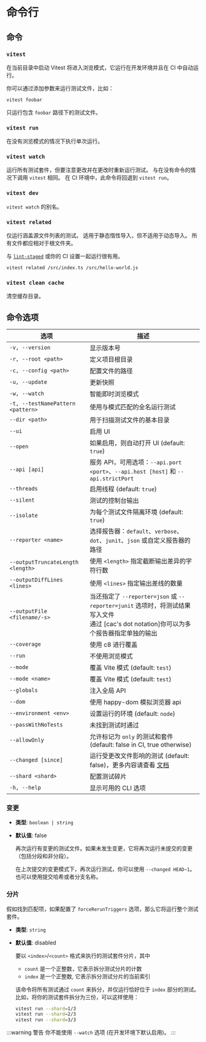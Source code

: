 # 命令行

## 命令

### `vitest`

在当前目录中启动 Vitest 将进入浏览模式，它运行在开发环境并且在 CI 中自动运行。

你可以通过添加参数来运行测试文件，比如：

```bash
vitest foobar
```

只运行包含 `foobar` 路径下的测试文件。

### `vitest run`

在没有浏览模式的情况下执行单次运行。

### `vitest watch`

运行所有测试套件，但要注意更改并在更改时重新运行测试。 与在没有命令的情况下调用 `vitest` 相同。 在 CI 环境中，此命令将回退到 `vitest run`。

### `vitest dev`

`vitest watch` 的别名。

### `vitest related`

仅运行涵盖源文件列表的测试。 适用于静态惰性导入，但不适用于动态导入。 所有文件都应相对于根文件夹。

与 [`lint-staged`](https://github.com/okonet/lint-staged) 或你的 CI 设置一起运行很有用。

```bash
vitest related /src/index.ts /src/hello-world.js
```

### `vitest clean cache`

清空缓存目录。

## 命令选项

| 选项       |        描述       |
| ------------- | ------------- |
| `-v, --version` | 显示版本号 |
| `-r, --root <path>` | 定义项目根目录 |
| `-c, --config <path>` | 配置文件的路径 |
| `-u, --update` | 更新快照 |
| `-w, --watch` | 智能即时浏览模式 |
| `-t, --testNamePattern <pattern>` | 使用与模式匹配的全名运行测试 |
| `--dir <path>`| 用于扫描测试文件的基本目录 |
| `--ui` | 启用 UI |
| `--open` | 如果启用，则自动打开 UI (default: `true`) |
| `--api [api]` | 服务 API，可用选项：`--api.port <port>`、`--api.host [host]` 和 `--api.strictPort` |
| `--threads` | 启用线程 (default: `true`) |
| `--silent` | 测试的控制台输出 |
| `--isolate` | 为每个测试文件隔离环境 (default: `true`) |
| `--reporter <name>` | 选择报告器：`default`、`verbose`、`dot`、`junit`、`json` 或自定义报告器的路径 |
| `--outputTruncateLength <length>` | 使用 `<length>` 指定截断输出差异的字符行数 |
| `--outputDiffLines <lines>` | 使用 `<lines>` 指定输出差线的数量 |
| `--outputFile <filename/-s>` | 当还指定了 `--reporter=json` 或 `--reporter=junit` 选项时，将测试结果写入文件 <br /> 通过 [cac's dot notation]你可以为多个报告器指定单独的输出 |
| `--coverage` | 使用 c8 进行覆盖 |
| `--run` | 不使用浏览模式 |
| `--mode` | 覆盖 Vite 模式 (default: `test`) |
| `--mode <name>` | 覆盖 Vite 模式 (default: `test`) |
| `--globals` | 注入全局 API |
| `--dom` | 使用 happy-dom 模拟浏览器 api |
| `--environment <env>` | 设置运行的环境 (default: `node`) |
| `--passWithNoTests` | 未找到测试时通过 |
| `--allowOnly` | 允许标记为 `only` 的测试和套件 (default: false in CI, true otherwise) |
| `--changed [since]` | 运行受更改文件影响的测试 (default: false)，更多内容请查看 [文档](#changed) |
| `--shard <shard>` | 配置测试碎片 |
| `-h, --help` | 显示可用的 CLI 选项 |

### 变更

- **类型**: `boolean | string`
- **默认值**: false

  再次运行有变更的测试文件。如果未发生变更，它将再次运行未提交的变更（包括分段和非分段）。

  在上次提交的变更模式下，再次运行测试，你可以使用 `--changed HEAD~1`。也可以使用提交哈希或者分支名称。

### 分片

  假如找到匹配项，如果配置了 `forceRerunTriggers` 选项，那么它将运行整个测试套件。

- **类型**: `string`
- **默认值**: disabled

  要以 `<index>`/`<count>` 格式来执行的测试套件分片，其中

  - `count` 是一个正整数，它表示拆分测试分片的计数
  - `index` 是一个正整数, 它表示拆分测试分片的当前索引

  该命令将所有测试通过 `count` 来拆分，并仅运行恰好位于 `index` 部分的测试。比如，将你的测试套件拆分为三份，可以这样使用：

  ```sh
  vitest run --shard=1/3
  vitest run --shard=2/3
  vitest run --shard=3/3
  ```

:::warning 警告
你不能使用 `--watch` 选项 (在开发环境下默认启用)。
:::
